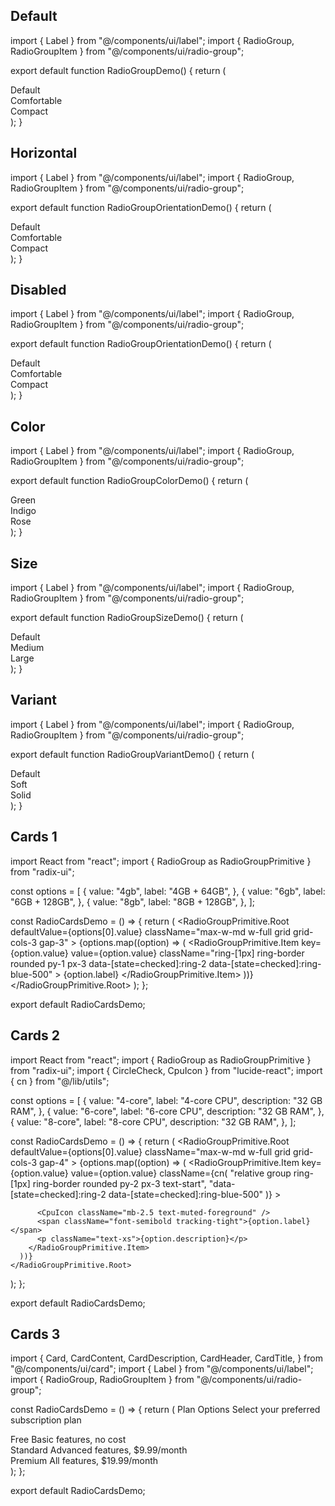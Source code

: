 ## Default

import { Label } from "@/components/ui/label";
import { RadioGroup, RadioGroupItem } from "@/components/ui/radio-group";

export default function RadioGroupDemo() {
  return (
    <RadioGroup defaultValue="comfortable">
      <div className="flex items-center space-x-2">
        <RadioGroupItem value="default" id="r1" />
        <Label htmlFor="r1">Default</Label>
      </div>
      <div className="flex items-center space-x-2">
        <RadioGroupItem value="comfortable" id="r2" />
        <Label htmlFor="r2">Comfortable</Label>
      </div>
      <div className="flex items-center space-x-2">
        <RadioGroupItem value="compact" id="r3" />
        <Label htmlFor="r3">Compact</Label>
      </div>
    </RadioGroup>
  );
}

## Horizontal

import { Label } from "@/components/ui/label";
import { RadioGroup, RadioGroupItem } from "@/components/ui/radio-group";

export default function RadioGroupOrientationDemo() {
  return (
    <RadioGroup defaultValue="comfortable" className="flex items-center gap-3">
      <div className="flex items-center space-x-2">
        <RadioGroupItem value="default" id="r1-horizontal" />
        <Label htmlFor="r1-horizontal">Default</Label>
      </div>
      <div className="flex items-center space-x-2">
        <RadioGroupItem value="comfortable" id="r2-horizontal" />
        <Label htmlFor="r2-horizontal">Comfortable</Label>
      </div>
      <div className="flex items-center space-x-2">
        <RadioGroupItem value="compact" id="r3-horizontal" />
        <Label htmlFor="r3-horizontal">Compact</Label>
      </div>
    </RadioGroup>
  );
}

## Disabled

import { Label } from "@/components/ui/label";
import { RadioGroup, RadioGroupItem } from "@/components/ui/radio-group";

export default function RadioGroupOrientationDemo() {
  return (
    <RadioGroup defaultValue="comfortable" className="flex items-center gap-3">
      <div className="flex items-center space-x-2">
        <RadioGroupItem value="default" id="r1-horizontal" />
        <Label htmlFor="r1-horizontal">Default</Label>
      </div>
      <div className="flex items-center space-x-2">
        <RadioGroupItem value="comfortable" id="r2-horizontal" />
        <Label htmlFor="r2-horizontal">Comfortable</Label>
      </div>
      <div className="flex items-center space-x-2">
        <RadioGroupItem value="compact" id="r3-horizontal" />
        <Label htmlFor="r3-horizontal">Compact</Label>
      </div>
    </RadioGroup>
  );
}

## Color

import { Label } from "@/components/ui/label";
import { RadioGroup, RadioGroupItem } from "@/components/ui/radio-group";

export default function RadioGroupColorDemo() {
  return (
    <RadioGroup defaultValue="indigo" className="flex items-center gap-3">
      <div className="flex items-center space-x-2">
        <RadioGroupItem
          value="green"
          id="color-green"
          className="text-green-500 border-green-500 [&_svg]:fill-green-500"
        />
        <Label htmlFor="color-green">Green</Label>
      </div>
      <div className="flex items-center space-x-2">
        <RadioGroupItem
          value="indigo"
          id="color-indigo"
          className="text-indigo-500 border-indigo-500 [&_svg]:fill-indigo-500"
        />
        <Label htmlFor="color-indigo">Indigo</Label>
      </div>
      <div className="flex items-center space-x-2">
        <RadioGroupItem
          value="rose"
          id="color-rose"
          className="text-rose-500 border-rose-500 [&_svg]:fill-rose-500"
        />
        <Label htmlFor="color-rose">Rose</Label>
      </div>
    </RadioGroup>
  );
}

## Size

import { Label } from "@/components/ui/label";
import { RadioGroup, RadioGroupItem } from "@/components/ui/radio-group";

export default function RadioGroupSizeDemo() {
  return (
    <RadioGroup defaultValue="default" className="flex items-center gap-3">
      <div className="flex items-center space-x-2">
        <RadioGroupItem value="default" id="size-default" />
        <Label htmlFor="size-default">Default</Label>
      </div>
      <div className="flex items-center space-x-2">
        <RadioGroupItem
          value="medium"
          className="h-5 w-5 [&_svg]:h-3.5 [&_svg]:w-3.5"
          id="size-medium"
        />
        <Label htmlFor="size-medium">Medium</Label>
      </div>
      <div className="flex items-center space-x-2">
        <RadioGroupItem
          value="big"
          className="h-6 w-6 [&_svg]:h-4 [&_svg]:w-4"
          id="size-large"
        />
        <Label htmlFor="size-large">Large</Label>
      </div>
    </RadioGroup>
  );
}

## Variant

import { Label } from "@/components/ui/label";
import { RadioGroup, RadioGroupItem } from "@/components/ui/radio-group";

export default function RadioGroupVariantDemo() {
  return (
    <RadioGroup defaultValue="default" className="flex items-center gap-3">
      <div className="flex items-center space-x-2">
        <RadioGroupItem
          value="default"
          id="variant-default"
          className="text-indigo-500 border-indigo-500 [&_svg]:fill-indigo-500"
        />
        <Label htmlFor="variant-default">Default</Label>
      </div>
      <div className="flex items-center space-x-2">
        <RadioGroupItem
          value="soft"
          id="variant-soft"
          className="text-indigo-500 border-indigo-500 [&_svg]:fill-indigo-500 border-none bg-indigo-500/25 dark:bg-indigo-500/30"
        />
        <Label htmlFor="variant-soft">Soft</Label>
      </div>
      <div className="flex items-center space-x-2">
        <RadioGroupItem
          value="solid"
          id="variant-solid"
          className="text-indigo-500 border-indigo-500 border-none bg-indigo-500 dark:bg-indigo-500 [&_svg]:fill-white"
        />
        <Label htmlFor="variant-solid">Solid</Label>
      </div>
    </RadioGroup>
  );
}

## Cards 1

import React from "react";
import { RadioGroup as RadioGroupPrimitive } from "radix-ui";

const options = [
  {
    value: "4gb",
    label: "4GB + 64GB",
  },
  {
    value: "6gb",
    label: "6GB + 128GB",
  },
  {
    value: "8gb",
    label: "8GB + 128GB",
  },
];

const RadioCardsDemo = () => {
  return (
    <RadioGroupPrimitive.Root
      defaultValue={options[0].value}
      className="max-w-md w-full grid grid-cols-3 gap-3"
    >
      {options.map((option) => (
        <RadioGroupPrimitive.Item
          key={option.value}
          value={option.value}
          className="ring-[1px] ring-border rounded py-1 px-3 data-[state=checked]:ring-2 data-[state=checked]:ring-blue-500"
        >
          <span className="font-semibold tracking-tight">{option.label}</span>
        </RadioGroupPrimitive.Item>
      ))}
    </RadioGroupPrimitive.Root>
  );
};

export default RadioCardsDemo;

## Cards 2

import React from "react";
import { RadioGroup as RadioGroupPrimitive } from "radix-ui";
import { CircleCheck, CpuIcon } from "lucide-react";
import { cn } from "@/lib/utils";

const options = [
  {
    value: "4-core",
    label: "4-core CPU",
    description: "32 GB RAM",
  },
  {
    value: "6-core",
    label: "6-core CPU",
    description: "32 GB RAM",
  },
  {
    value: "8-core",
    label: "8-core CPU",
    description: "32 GB RAM",
  },
];

const RadioCardsDemo = () => {
  return (
    <RadioGroupPrimitive.Root
      defaultValue={options[0].value}
      className="max-w-md w-full grid grid-cols-3 gap-4"
    >
      {options.map((option) => (
        <RadioGroupPrimitive.Item
          key={option.value}
          value={option.value}
          className={cn(
            "relative group ring-[1px] ring-border rounded py-2 px-3 text-start",
            "data-[state=checked]:ring-2 data-[state=checked]:ring-blue-500"
          )}
        >
          <CircleCheck className="absolute top-0 right-0 -translate-y-1/2 translate-x-1/2 h-6 w-6 text-primary fill-blue-500 stroke-white group-data-[state=unchecked]:hidden" />

          <CpuIcon className="mb-2.5 text-muted-foreground" />
          <span className="font-semibold tracking-tight">{option.label}</span>
          <p className="text-xs">{option.description}</p>
        </RadioGroupPrimitive.Item>
      ))}
    </RadioGroupPrimitive.Root>
  );
};

export default RadioCardsDemo;

## Cards 3

import {
  Card,
  CardContent,
  CardDescription,
  CardHeader,
  CardTitle,
} from "@/components/ui/card";
import { Label } from "@/components/ui/label";
import { RadioGroup, RadioGroupItem } from "@/components/ui/radio-group";

const RadioCardsDemo = () => {
  return (
    <Card className="max-w-xs shadow-xs">
      <CardHeader>
        <CardTitle>Plan Options</CardTitle>
        <CardDescription>
          Select your preferred subscription plan
        </CardDescription>
      </CardHeader>
      <CardContent>
        <RadioGroup defaultValue="standard">
          <div className="flex items-start space-x-2 mb-4">
            <RadioGroupItem value="free" id="free" />
            <Label htmlFor="free" className="flex flex-col items-start">
              <span className="font-semibold">Free</span>
              <span className="text-sm text-muted-foreground">
                Basic features, no cost
              </span>
            </Label>
          </div>
          <div className="flex items-start space-x-2 mb-4">
            <RadioGroupItem value="standard" id="standard" />
            <Label htmlFor="standard" className="flex flex-col items-start">
              <span className="font-semibold">Standard</span>
              <span className="text-sm text-muted-foreground">
                Advanced features, $9.99/month
              </span>
            </Label>
          </div>
          <div className="flex items-start space-x-2">
            <RadioGroupItem value="premium" id="premium" />
            <Label htmlFor="premium" className="flex flex-col items-start">
              <span className="font-semibold">Premium</span>
              <span className="text-sm text-muted-foreground">
                All features, $19.99/month
              </span>
            </Label>
          </div>
        </RadioGroup>
      </CardContent>
    </Card>
  );
};

export default RadioCardsDemo;
